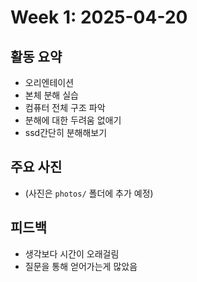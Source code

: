 # Week 1: 2025-04-20

## 활동 요약
- 오리엔테이션
- 본체 분해 실습
- 컴퓨터 전체 구조 파악
- 분해에 대한 두려움 없애기
- ssd간단히 분해해보기

## 주요 사진
- (사진은 `photos/` 폴더에 추가 예정)

## 피드백
- 생각보다 시간이 오래걸림
- 질문을 통해 얻어가는게 많았음
